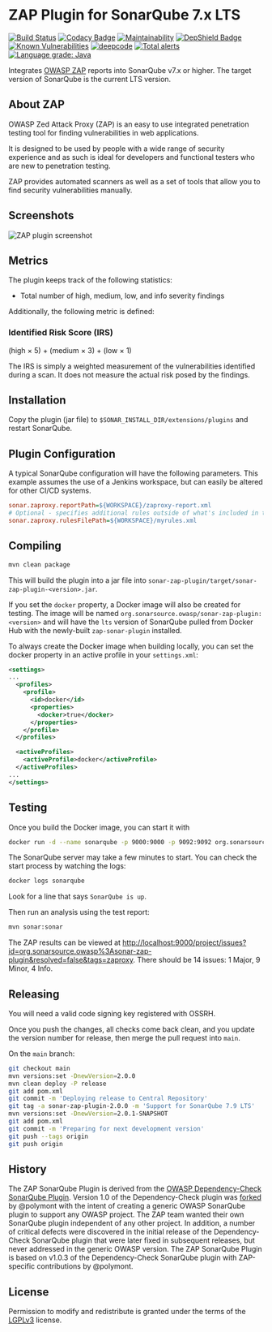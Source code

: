 # ZAP Plugin for SonarQube 7.x LTS

[![Build Status](https://travis-ci.org/OtherDevOpsGene/zap-sonar-plugin.svg?branch=main)](https://travis-ci.org/OtherDevOpsGene/zap-sonar-plugin)
[![Codacy Badge](https://app.codacy.com/project/badge/Grade/6f379a37e7ef4994b5443723ec4bcb9f)](https://www.codacy.com/gh/OtherDevOpsGene/zap-sonar-plugin/dashboard?utm_source=github.com&amp;utm_medium=referral&amp;utm_content=OtherDevOpsGene/zap-sonar-plugin&amp;utm_campaign=Badge_Grade)
[![Maintainability](https://api.codeclimate.com/v1/badges/a99a88d28ad37a79dbf6/maintainability)](https://codeclimate.com/github/codeclimate/codeclimate/maintainability)
[![DepShield Badge](https://depshield.sonatype.org/badges/OtherDevOpsGene/zap-sonar-plugin/depshield.svg)](https://depshield.github.io)
[![Known Vulnerabilities](https://snyk.io/test/github/OtherDevOpsGene/zap-sonar-plugin/badge.svg)](https://snyk.io/test/github/OtherDevOpsGene/zap-sonar-plugin)
[![deepcode](https://www.deepcode.ai/api/gh/badge?key=eyJhbGciOiJIUzI1NiIsInR5cCI6IkpXVCJ9.eyJwbGF0Zm9ybTEiOiJnaCIsIm93bmVyMSI6Ik90aGVyRGV2T3BzR2VuZSIsInJlcG8xIjoiemFwLXNvbmFyLXBsdWdpbiIsImluY2x1ZGVMaW50IjpmYWxzZSwiYXV0aG9ySWQiOjI1MDYzLCJpYXQiOjE2MDU4ODgyMzB9.5bi9hovkUE-DkAOLt0IUZy_CJTeJH1LFiRrqK_REoW0)](https://www.deepcode.ai/app/gh/OtherDevOpsGene/zap-sonar-plugin/_/dashboard?utm_content=gh%2FOtherDevOpsGene%2Fzap-sonar-plugin)
[![Total alerts](https://img.shields.io/lgtm/alerts/g/OtherDevOpsGene/zap-sonar-plugin.svg?logo=lgtm&logoWidth=18)](https://lgtm.com/projects/g/OtherDevOpsGene/zap-sonar-plugin/alerts/)
[![Language grade: Java](https://img.shields.io/lgtm/grade/java/g/OtherDevOpsGene/zap-sonar-plugin.svg?logo=lgtm&logoWidth=18)](https://lgtm.com/projects/g/OtherDevOpsGene/zap-sonar-plugin/context:java)

Integrates [OWASP ZAP](https://www.owasp.org/index.php/OWASP_Zed_Attack_Proxy_Project)
reports into SonarQube v7.x or higher. The target version of SonarQube is the
current LTS version.

## About ZAP

OWASP Zed Attack Proxy (ZAP) is an easy to use integrated penetration testing
tool for finding vulnerabilities in web applications.

It is designed to be used by people with a wide range of security experience and
as such is ideal for developers and functional testers who are new to
penetration testing.

ZAP provides automated scanners as well as a set of tools that allow you to find
security vulnerabilities manually.

## Screenshots

![ZAP plugin screenshot](screenshots/dashboard-widget.png)

## Metrics

The plugin keeps track of the following statistics:

* Total number of high, medium, low, and info severity findings

Additionally, the following metric is defined:

### Identified Risk Score (IRS)

(high &times; 5) + (medium &times; 3) + (low &times; 1)

The IRS is simply a weighted measurement of the vulnerabilities identified
during a scan. It does not measure the actual risk posed by the findings.

## Installation

Copy the plugin (jar file) to `$SONAR_INSTALL_DIR/extensions/plugins` and
restart SonarQube.

## Plugin Configuration

A typical SonarQube configuration will have the following parameters. This
example assumes the use of a Jenkins workspace, but can easily be altered for
other CI/CD systems.

```ini
sonar.zaproxy.reportPath=${WORKSPACE}/zaproxy-report.xml
# Optional - specifies additional rules outside of what's included in the core
sonar.zaproxy.rulesFilePath=${WORKSPACE}/myrules.xml
```

## Compiling

```bash
mvn clean package
```

This will build the plugin into a jar file into `sonar-zap-plugin/target/sonar-zap-plugin-<version>.jar`.

If you set the `docker` property, a Docker image will also be created for testing.
The image will be named `org.sonarsource.owasp/sonar-zap-plugin:<version>` and
will have the `lts` version of SonarQube pulled from Docker Hub with the
newly-built `zap-sonar-plugin` installed.

To always create the Docker image when building locally, you can set the docker
property in an active profile in your `settings.xml`:

```xml
<settings>
...
  <profiles>
    <profile>
      <id>docker</id>
      <properties>
        <docker>true</docker>
      </properties>
    </profile>
  </profiles>

  <activeProfiles>
    <activeProfile>docker</activeProfile>
  </activeProfiles>
...
</settings>
```

## Testing

Once you build the Docker image, you can start it with

```bash
docker run -d --name sonarqube -p 9000:9000 -p 9092:9092 org.sonarsource.owasp/sonar-zap-plugin:version
```

The SonarQube server may take a few minutes to start. You can check the start
process by watching the logs:

```bash
docker logs sonarqube
```

Look for a line that says `SonarQube is up`.

Then run an analysis using the test report:

```bash
mvn sonar:sonar
```

The ZAP results can be viewed at
<http://localhost:9000/project/issues?id=org.sonarsource.owasp%3Asonar-zap-plugin&resolved=false&tags=zaproxy>.
There should be 14 issues: 1 Major, 9 Minor, 4 Info.

## Releasing

You will need a valid code signing key registered with OSSRH.

Once you push the changes, all checks come back clean, and you update the
version number for release, then merge the pull request into `main`.

On the `main` branch:

```bash
git checkout main
mvn versions:set -DnewVersion=2.0.0
mvn clean deploy -P release
git add pom.xml
git commit -m 'Deploying release to Central Repository'
git tag -a sonar-zap-plugin-2.0.0 -m 'Support for SonarQube 7.9 LTS'
mvn versions:set -DnewVersion=2.0.1-SNAPSHOT
git add pom.xml
git commit -m 'Preparing for next development version'
git push --tags origin
git push origin
```

## History

The ZAP SonarQube Plugin is derived from the
[OWASP Dependency-Check SonarQube Plugin](https://github.com/stevespringett/dependency-check-sonar-plugin).
Version 1.0 of the Dependency-Check plugin was [forked](https://github.com/polymont/dependency-check-sonar-plugin)
by @polymont with the intent of creating a generic OWASP SonarQube plugin to
support any OWASP project. The ZAP team wanted their own SonarQube plugin
independent of any other project. In addition, a number of critical defects
were discovered in the initial release of the Dependency-Check SonarQube plugin
that were later fixed in subsequent releases, but never addressed in the generic
OWASP version. The ZAP SonarQube Plugin is based on v1.0.3 of
the Dependency-Check SonarQube plugin with ZAP-specific contributions by @polymont.

## License

Permission to modify and redistribute is granted under the terms of the
[LGPLv3](http://www.gnu.org/licenses/lgpl.txt) license.
